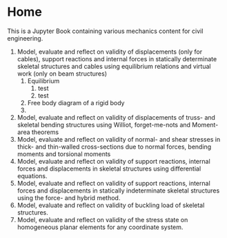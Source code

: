# Home 

This is a Jupyter Book containing various mechanics content for civil engineering.

1.	Model, evaluate and reflect on validity of displacements (only for cables), support reactions and internal forces in statically determinate skeletal structures and cables using equilibrium relations and virtual work (only on beam structures)
    1. Equilibrium
        1. test
        2. test
    3. Free body diagram of a rigid body
    4. 
2.	Model, evaluate and reflect on validity of displacements of truss- and skeletal bending structures using Williot, forget-me-nots and Moment-area theorems
3.	Model, evaluate and reflect on validity of normal- and shear stresses in thick- and thin-walled cross-sections due to normal forces, bending moments and torsional moments
4.	Model, evaluate and reflect on validity of support reactions, internal forces and displacements in skeletal structures using differential equations. 
5.	Model, evaluate and reflect on validity of support reactions, internal forces and displacements in statically indeterminate skeletal structures using the force- and hybrid method. 
6.	Model, evaluate and reflect on validity of buckling load of skeletal structures.
7.	Model, evaluate and reflect on validity of the stress state on homogeneous planar elements for any coordinate system.
